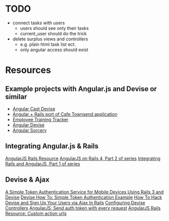 # TODO

* connect tasks with users
  * users should see only their tasks
  * current_user should do the trick
* delete surplus views and controllers
  * e.g. plain html task list ect.
  * only angular access should exist

# Resources

## Example projects with Angular.js and Devise or similar

* [Angular Cast Devise](https://github.com/weyewe/angular-cast-devise)
* [Angular + Rails port of Cafe Townsend application](https://github.com/sectore/CafeTownsend-Angular-Rails)
* [Employee Training Tracker](https://github.com/FineLinePrototyping/employee-training-tracker)
* [Angular Devise](https://github.com/karlfreeman/angular-devise)
* [Angular Sorcery](https://github.com/kirs/rails-4-angular-sorcery)

## Integrating Angular.js & Rails

[AngularJS Rails Resource](https://github.com/FineLinePrototyping/angularjs-rails-resource)
[AngularJS on Rails 4, Part 2 of series](http://coderberry.me/blog/2013/04/23/angularjs-on-rails-4-part-2/)
[Integrating Rails and AngularJS, Part 1 of series](http://mightygio.com/2013/03/integrating-rails-and-angularjs-part-1-structure/)

## Devise & Ajax

[A Simple Token Authentication Service for Mobile Devices Using Rails 3 and Devise](http://matteomelani.wordpress.com/2011/10/17/authentication-for-mobile-devices/)
[Devise How To: Simple Token Authentication Example](https://github.com/plataformatec/devise/wiki/How-To:-Simple-Token-Authentication-Example)
[How To Hack Devise and Sign Up Your Users via Ajax In Rails](http://natashatherobot.com/devise-sign-up-ajax-rails/)
[Configuring Devise Controllers](https://github.com/plataformatec/devise#configuring-controllers)
[AngularJS: Send auth token with every request](http://nils-blum-oeste.net/angularjs-send-auth-token-with-every--request/)
[AngularJS Rails Resource: Custom action urls](https://github.com/FineLinePrototyping/angularjs-rails-resource/issues/32)
